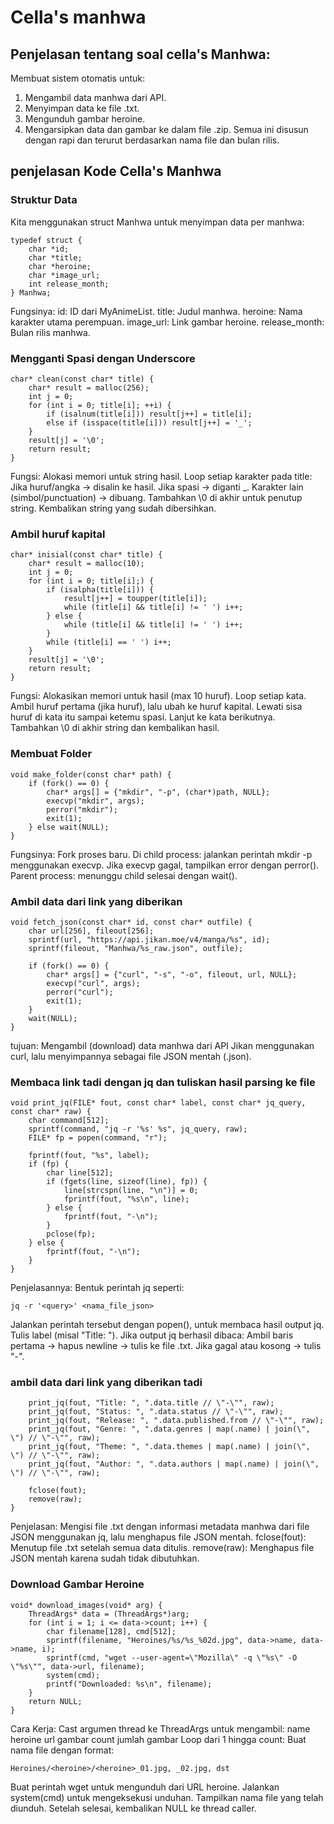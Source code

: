 # Cella's manhwa

## Penjelasan tentang soal cella's Manhwa:
 Membuat sistem otomatis untuk:
1. Mengambil data manhwa dari API.
2. Menyimpan data ke file .txt.
3. Mengunduh gambar heroine.
4. Mengarsipkan data dan gambar ke dalam file .zip.
Semua ini disusun dengan rapi dan terurut berdasarkan nama file dan bulan rilis.

## penjelasan Kode Cella's Manhwa
### Struktur Data
Kita menggunakan struct Manhwa untuk menyimpan data per manhwa:
```
typedef struct {
    char *id;
    char *title;
    char *heroine;
    char *image_url;
    int release_month;
} Manhwa;
```
Fungsinya:
id: ID dari MyAnimeList.
title: Judul manhwa.
heroine: Nama karakter utama perempuan.
image_url: Link gambar heroine.
release_month: Bulan rilis manhwa.

### Mengganti Spasi dengan Underscore
```
char* clean(const char* title) {
    char* result = malloc(256);
    int j = 0;
    for (int i = 0; title[i]; ++i) {
        if (isalnum(title[i])) result[j++] = title[i];
        else if (isspace(title[i])) result[j++] = '_';
    }
    result[j] = '\0';
    return result;
}
```
Fungsi:
Alokasi memori untuk string hasil.
Loop setiap karakter pada title:
Jika huruf/angka → disalin ke hasil.
Jika spasi → diganti _.
Karakter lain (simbol/punctuation) → dibuang.
Tambahkan \0 di akhir untuk penutup string.
Kembalikan string yang sudah dibersihkan.

### Ambil huruf kapital
```
char* inisial(const char* title) {
    char* result = malloc(10);
    int j = 0;
    for (int i = 0; title[i];) {
        if (isalpha(title[i])) {
            result[j++] = toupper(title[i]);
            while (title[i] && title[i] != ' ') i++;
        } else {
            while (title[i] && title[i] != ' ') i++;
        }
        while (title[i] == ' ') i++;
    }
    result[j] = '\0';
    return result;
}
```
Fungsi:
Alokasikan memori untuk hasil (max 10 huruf).
Loop setiap kata.
Ambil huruf pertama (jika huruf), lalu ubah ke huruf kapital.
Lewati sisa huruf di kata itu sampai ketemu spasi.
Lanjut ke kata berikutnya.
Tambahkan \0 di akhir string dan kembalikan hasil.
### Membuat Folder
```
void make_folder(const char* path) {
    if (fork() == 0) {
        char* args[] = {"mkdir", "-p", (char*)path, NULL};
        execvp("mkdir", args);
        perror("mkdir");
        exit(1);
    } else wait(NULL);
}
```
Fungsinya: 
Fork proses baru.
Di child process: jalankan perintah mkdir -p <path> menggunakan execvp.
Jika execvp gagal, tampilkan error dengan perror().
Parent process: menunggu child selesai dengan wait().

### Ambil data dari link yang diberikan
```
void fetch_json(const char* id, const char* outfile) {
    char url[256], fileout[256];
    sprintf(url, "https://api.jikan.moe/v4/manga/%s", id);
    sprintf(fileout, "Manhwa/%s_raw.json", outfile);

    if (fork() == 0) {
        char* args[] = {"curl", "-s", "-o", fileout, url, NULL};
        execvp("curl", args);
        perror("curl");
        exit(1);
    }
    wait(NULL);
}
```
tujuan:
Mengambil (download) data manhwa dari API Jikan menggunakan curl, lalu menyimpannya sebagai file JSON mentah (.json).
### Membaca link tadi dengan jq dan tuliskan hasil parsing ke file
```
void print_jq(FILE* fout, const char* label, const char* jq_query, const char* raw) {
    char command[512];
    sprintf(command, "jq -r '%s' %s", jq_query, raw);
    FILE* fp = popen(command, "r");

    fprintf(fout, "%s", label);
    if (fp) {
        char line[512];
        if (fgets(line, sizeof(line), fp)) {
            line[strcspn(line, "\n")] = 0;
            fprintf(fout, "%s\n", line);
        } else {
            fprintf(fout, "-\n");
        }
        pclose(fp);
    } else {
        fprintf(fout, "-\n");
    }
}
```
Penjelasannya:
Bentuk perintah jq seperti:
```
jq -r '<query>' <nama_file_json>
```
Jalankan perintah tersebut dengan popen(), untuk membaca hasil output jq.
Tulis label (misal "Title: ").
Jika output jq berhasil dibaca:
Ambil baris pertama → hapus newline → tulis ke file .txt.
Jika gagal atau kosong → tulis "-".

### ambil data dari link yang diberikan tadi
```
    print_jq(fout, "Title: ", ".data.title // \"-\"", raw);
    print_jq(fout, "Status: ", ".data.status // \"-\"", raw);
    print_jq(fout, "Release: ", ".data.published.from // \"-\"", raw);
    print_jq(fout, "Genre: ", ".data.genres | map(.name) | join(\", \") // \"-\"", raw);
    print_jq(fout, "Theme: ", ".data.themes | map(.name) | join(\", \") // \"-\"", raw);
    print_jq(fout, "Author: ", ".data.authors | map(.name) | join(\", \") // \"-\"", raw);

    fclose(fout);
    remove(raw);
}
```
Penjelasan:
Mengisi file .txt dengan informasi metadata manhwa dari file JSON menggunakan jq, lalu menghapus file JSON mentah. 
fclose(fout): Menutup file .txt setelah semua data ditulis.
remove(raw): Menghapus file JSON mentah karena sudah tidak dibutuhkan.
### Download Gambar Heroine 
```
void* download_images(void* arg) {
    ThreadArgs* data = (ThreadArgs*)arg;
    for (int i = 1; i <= data->count; i++) {
        char filename[128], cmd[512];
        sprintf(filename, "Heroines/%s/%s_%02d.jpg", data->name, data->name, i);
        sprintf(cmd, "wget --user-agent=\"Mozilla\" -q \"%s\" -O \"%s\"", data->url, filename);
        system(cmd);
        printf("Downloaded: %s\n", filename);
    }
    return NULL;
}
```
Cara Kerja:
Cast argumen thread ke ThreadArgs untuk mengambil:
name heroine
url gambar
count jumlah gambar
Loop dari 1 hingga count:
Buat nama file dengan format:
```
Heroines/<heroine>/<heroine>_01.jpg, _02.jpg, dst
```
Buat perintah wget untuk mengunduh dari URL heroine.
Jalankan system(cmd) untuk mengeksekusi unduhan.
Tampilkan nama file yang telah diunduh.
Setelah selesai, kembalikan NULL ke thread caller.
